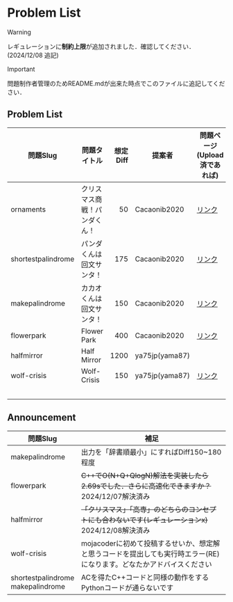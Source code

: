 # Problem List
> [!WARNING]
> レギュレーションに**制約上限**が追加されました．確認してください．(2024/12/08 追記)

> [!IMPORTANT]
> 問題制作者管理のためREADME.mdが出来た時点でこのファイルに追記してください．
## Problem List

| 問題Slug | 問題タイトル | 想定Diff | 提案者 | 問題ページ(Upload済であれば) | C++正解<br>チェック | Python正解<br>チェック |
| - | - | -: | - | - | :-: | :-: |
| ornaments | クリスマス商戦！パンダくん！ | 50 | Cacaonib2020 | [リンク](https://mojacoder.app/users/CacaoNiB/problems/ornaments) | o | o |
| shortestpalindrome | パンダくんは回文サンタ！ | 175 | Cacaonib2020 | [リンク](https://mojacoder.app/users/CacaoNiB/problems/shortestpalindrome) | o |  |
| makepalindrome | カカオくんは回文サンタ！ | 150 | Cacaonib2020 | [リンク](https://mojacoder.app/users/CacaoNiB/problems/makepalindrome) | o |  |
| flowerpark | Flower Park | 400 | Cacaonib2020 | [リンク](https://mojacoder.app/users/CacaoNiB/problems/flowerpark) | o | o |
| halfmirror | Half Mirror | 1200 | ya75jp(yama87) |  |  |  |
| wolf-crisis | Wolf-Crisis | 150 | ya75jp(yama87) | [リンク](https://mojacoder.app/users/ya75jp/problems/wolf-crisis) |  |  |
|  |  |  |  |  |  |  |
|  |  |  |  |  |  |  |
|  |  |  |  |  |  |  |
|  |  |  |  |  |  |  |
|  |  |  |  |  |  |  |


## Announcement

| 問題Slug  | 補足 |
| - | - |
| makepalindrome | 出力を「辞書順最小」にすればDiff150~180程度 |
| flowerpark | ~~C++でO(N+Q+QlogN)解法を実装したら2.69sでした．さらに高速化できますか？~~ 2024/12/07解決済み|
| halfmirror | ~~「クリスマス」「高専」のどちらのコンセプトにも合わないです(レギュレーションx)~~ 2024/12/08解決済み |
| wolf-crisis | mojacoderに初めて投稿するせいか、想定解と思うコードを提出しても実行時エラー(RE)になります。どなたかアドバイスください |
| shortestpalindrome<br>makepalindrome | ACを得たC++コードと同様の動作をするPythonコードが通らないです |
